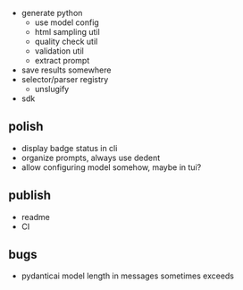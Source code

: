 - generate python
  - use model config
  - html sampling util
  - quality check util
  - validation util
  - extract prompt
- save results somewhere
- selector/parser registry
  - unslugify
- sdk

## polish
- display badge status in cli
- organize prompts, always use dedent
- allow configuring model somehow, maybe in tui?

## publish
- readme
- CI

## bugs
- pydanticai model length in messages sometimes exceeds

